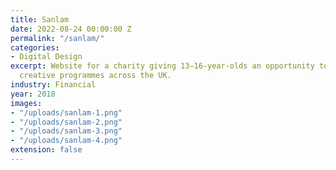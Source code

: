 ```yaml
---
title: Sanlam
date: 2022-08-24 00:00:00 Z
permalink: "/sanlam/"
categories:
- Digital Design
excerpt: Website for a charity giving 13–16-year-olds an opportunity to a range of
  creative programmes across the UK.
industry: Financial
year: 2018
images:
- "/uploads/sanlam-1.png"
- "/uploads/sanlam-2.png"
- "/uploads/sanlam-3.png"
- "/uploads/sanlam-4.png"
extension: false
---
```


